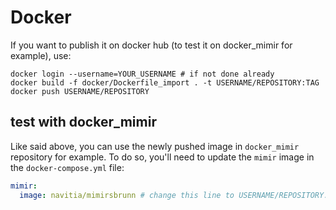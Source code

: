 # Docker

If you want to publish it on docker hub (to test it on docker_mimir for example), use:

```
docker login --username=YOUR_USERNAME # if not done already
docker build -f docker/Dockerfile_import . -t USERNAME/REPOSITORY:TAG
docker push USERNAME/REPOSITORY
```

## test with docker_mimir

Like said above, you can use the newly pushed image in `docker_mimir` repository for example. To do so, you'll need to update the `mimir` image in the `docker-compose.yml` file:

```yml
mimir:
  image: navitia/mimirsbrunn # change this line to USERNAME/REPOSITORY:TAG in your case!
```
